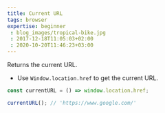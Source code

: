 ```yaml
---
title: Current URL
tags: browser
expertise: beginner
 : blog_images/tropical-bike.jpg
 : 2017-12-18T11:05:03+02:00
 : 2020-10-20T11:46:23+03:00
---
```


Returns the current URL.

- Use `Window.location.href` to get the current URL.

```js
const currentURL = () => window.location.href;
```

```js
currentURL(); // 'https://www.google.com/'
```
